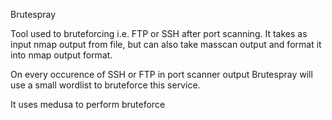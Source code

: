 


  
Brutespray  
  
Tool used to bruteforcing i.e. FTP or SSH after port scanning. It takes as input nmap output from file, but can also take masscan output and format it into nmap output format.   
  
On every occurence of SSH or FTP in port scanner output Brutespray will use a small wordlist to bruteforce this service.  
  
It uses medusa to perform bruteforce